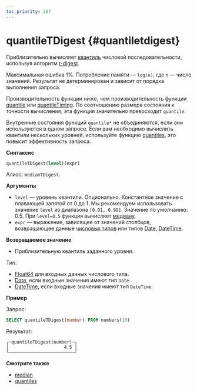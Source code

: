 ```yaml
---
toc_priority: 207
---
```


# quantileTDigest {#quantiletdigest}

Приблизительно вычисляет [квантиль](https://ru.wikipedia.org/wiki/Квантиль) числовой последовательности, используя алгоритм [t-digest](https://github.com/tdunning/t-digest/blob/master/docs/t-digest-paper/histo.pdf).

Максимальная ошибка 1%. Потребление памяти — `log(n)`, где `n` — число значений. Результат не детерминирован и зависит от порядка выполнения запроса.

Производительность функции ниже, чем производительность функции [quantile](#quantile) или [quantileTiming](#quantiletiming). По соотношению размера состояния к точности вычисления, эта функция значительно превосходит `quantile`.

Внутренние состояния функций `quantile*` не объединяются, если они используются в одном запросе. Если вам необходимо вычислить квантили нескольких уровней, используйте функцию [quantiles](#quantiles), это повысит эффективность запроса.

**Синтаксис**

``` sql
quantileTDigest(level)(expr)
```

Алиас: `medianTDigest`.

**Аргументы**

-   `level` — уровень квантили. Опционально. Константное значение с плавающей запятой от 0 до 1. Мы рекомендуем использовать значение `level` из диапазона `[0.01, 0.99]`. Значение по умолчанию: 0.5. При `level=0.5` функция вычисляет [медиану](https://ru.wikipedia.org/wiki/Медиана_(статистика)).
-   `expr` — выражение, зависящее от значений столбцов, возвращающее данные [числовых типов](../../../sql-reference/data-types/index.md#data_types) или типов [Date](../../../sql-reference/data-types/date.md), [DateTime](../../../sql-reference/data-types/datetime.md).

**Возвращаемое значение**

-   Приблизительную квантиль заданного уровня.

Тип:

-   [Float64](../../../sql-reference/data-types/float.md) для входных данных числового типа.
-   [Date](../../../sql-reference/data-types/date.md), если входные значения имеют тип `Date`.
-   [DateTime](../../../sql-reference/data-types/datetime.md), если входные значения имеют тип `DateTime`.

**Пример**

Запрос:

``` sql
SELECT quantileTDigest(number) FROM numbers(10)
```

Результат:

``` text
┌─quantileTDigest(number)─┐
│                     4.5 │
└─────────────────────────┘
```

**Смотрите также**

-   [median](../../../sql-reference/aggregate-functions/reference/median.md#median)
-   [quantiles](../../../sql-reference/aggregate-functions/reference/quantiles.md#quantiles)

